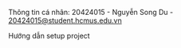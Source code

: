 Thông tin cá nhân: 20424015 - Nguyễn Song Du - 20424015@student.hcmus.edu.vn

Hướng dẫn setup project
